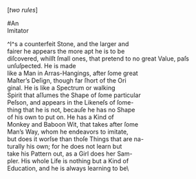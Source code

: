 [*two rules*]#An\Imitator^I^s a counterfeit Stone, and the larger and\fairer he appears the more apt he is to be\diſcovered, whilſt ſmall ones, that pretend to no great Value, paſs unſuſpected. He is made\like a Man in Arras-Hangings, after ſome great\Maſter’s Deſign, though far ſhort of the Ori\ginal. He is like a Spectrum or walking\Spirit that aſſumes the Shape of ſome particular\Peſson, and appears in the Likeneſs of ſome-\thing that he is not, becauſe he has no Shape\of his own to put on. He has a Kind of\Monkey and Baboon Wit, that takes after ſome\Man’s Way, whom he endeavors to imitate,\but does it worſse than thoſe Things that are na-\turally his own; for he does not learn but\take his Pattern out, as a Girl does her Sam-\pler. His whole Life is nothing but a Kind of\Education, and he is always learning to be\
